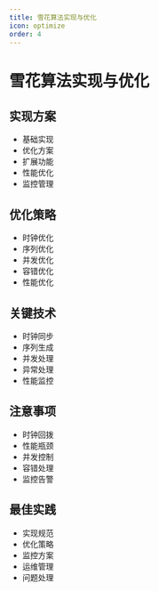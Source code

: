 ```yaml
---
title: 雪花算法实现与优化
icon: optimize
order: 4
---
```


# 雪花算法实现与优化

## 实现方案
- 基础实现
- 优化方案
- 扩展功能
- 性能优化
- 监控管理

## 优化策略
- 时钟优化
- 序列优化
- 并发优化
- 容错优化
- 性能优化

## 关键技术
- 时钟同步
- 序列生成
- 并发处理
- 异常处理
- 性能监控

## 注意事项
- 时钟回拨
- 性能瓶颈
- 并发控制
- 容错处理
- 监控告警

## 最佳实践
- 实现规范
- 优化策略
- 监控方案
- 运维管理
- 问题处理
